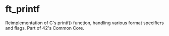 # ft_printf
Reimplementation of C's printf() function, handling various format specifiers and flags. Part of 42's Common Core.
